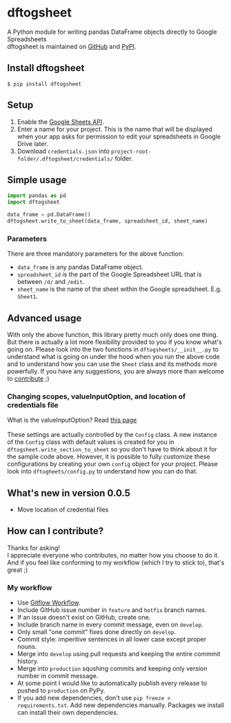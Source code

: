 # dftogsheet
A Python module for writing pandas DataFrame objects directly to Google Spreadsheets \
dftogsheet is maintained on
[GitHub](https://github.com/wpbdry/dftogsheet_pkg)
and
[PyPI](https://pypi.org/project/dftogsheet/).

## Install dftogsheet
```shell
$ pip install dftogsheet
```

## Setup
1. Enable the
[Google Sheets API](https://developers.google.com/sheets/api/quickstart/python).
2. Enter a name for your project. This is the name that will be displayed when your
app asks for permission to edit your spreadsheets in Google Drive later.
2. Download `credentials.json` into `project-root-folder/.dftogsheet/credentials/` folder.

## Simple usage
```python
import pandas as pd
import dftogsheet

data_frame = pd.DataFrame()
dftogsheet.write_to_sheet(data_frame, spreadsheet_id, sheet_name)
```

### Parameters
There are three mandatory parameters for the above function:
- `data_frame` is any pandas DataFrame object.
- `spreadsheet_id` is the part of the Google Spreadsheet URL
that is between `/d/` and `/edit`.
- `sheet_name` is the name of the sheet within the Google spreadsheet.
E.g. `Sheet1`.

## Advanced usage
With only the above function, this library pretty much only does one thing.
But there is actually a lot more flexibility provided to you if you know what's going on.
Please look into the two functions in `dftogsheets/__init__.py` to understand what is going on
under the hood when you run the above code and to understand how you can use the `Sheet` class
and its methods more powerfully. If you have any suggestions, you are always more than welcome
to [contribute](#how-can-i-contribute) ;)

### Changing scopes, valueInputOption, and location of credentials file
What is the valueInputOption?
Read [this page](https://developers.google.com/sheets/api/reference/rest/v4/ValueInputOption) \
\
These settings are actually controlled by the `Config` class. A new instance of the `Config` class
with default values is created for you in `dftogsheet.write_section_to_sheet` so you don't have to
think about it for the sample code above. However, it is possible to fully customize
these configurations by creating your own `config` object for your project.
Please look into `dftogheets/config.py` to understand how you can do that.

## What's new in version 0.0.5
- Move location of credential files

## How can I contribute?
Thanks for asking! \
I appreciate everyone who contributes, no matter how you choose to do it. \
And if you feel like conforming to my workflow (which I try to stick to), that's great ;)

### My workflow
- Use [Gitflow Workflow](https://www.atlassian.com/git/tutorials/comparing-workflows/gitflow-workflow).
- Include GitHub issue number in `feature` and `hotfix` branch names.
- If an issue doesn't exist on GitHub, create one.
- Include branch name in every commit message, even on `develop`.
- Only small "one commit" fixes done directly on `develop`.
- Commit style: imperitive sentences in all lower case except proper nouns.
- Merge into `develop` using pull requests and keeping the entire commmit history.
- Merge into `production` squshing commits and keeping only version number in commit message.
- At some point I would like to automatically publish every release to pushed to `production` on PyPy.
- If you add new dependencies, don't use `pip freeze > requirements.txt`. Add new dependencies manually.
Packages we install can install their own dependencies.
